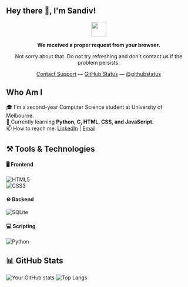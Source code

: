 ## Hey there 👋, I'm Sandiv!

<p align="center">
	 <a href="#"><img width="40" src="https://github.githubassets.com/images/mona-loading-default.gif"></a>
</p>
<p align="center"><b>We received a proper request from your browser.</b></p>
<p align="center">Not sorry about that. Do not try refreshing and don't contact us if the problem persists.</p>
<p align="center">
	 <a href="https://linkedin.com/in/sandivd">Contact Support</a> —
	 <a href="https://linkedin.com/in/sandivd">GitHub Status</a> —
	 <a href="https://linkedin.com/in/sandivd">@githubstatus</a>
</p>

## Who Am I
🎓 I'm a second-year Computer Science student at University of Melbourne.  
🌱 Currently learning **Python, C, HTML, CSS, and JavaScript**.  
📫 How to reach me: [LinkedIn](https://linkedin.com/in/sandivd) | [Email](mailto:sandivd2000@gmail.com)

## ⚒️ Tools & Technologies  

#### 🖥️ Frontend  
![HTML5](https://img.shields.io/badge/HTML5-%23E34F26.svg?style=for-the-badge&logo=html5&logoColor=white)  
![CSS3](https://img.shields.io/badge/CSS3-%231572B6.svg?style=for-the-badge&logo=css3&logoColor=white)

#### ⚙️ Backend  
![SQLite](https://img.shields.io/badge/SQLite-%23003B57.svg?style=for-the-badge&logo=sqlite&logoColor=white)  

#### 💻 Scripting  
![Python](https://img.shields.io/badge/Python-%233776AB.svg?style=for-the-badge&logo=python&logoColor=white)  

## 📊 GitHub Stats
![Your GitHub stats](https://github-readme-stats.vercel.app/api?username=sandivd&show_icons=true&theme=dark)
![Top Langs](https://github-readme-stats.vercel.app/api/top-langs/?username=sandivd&layout=compact&theme=dark)

